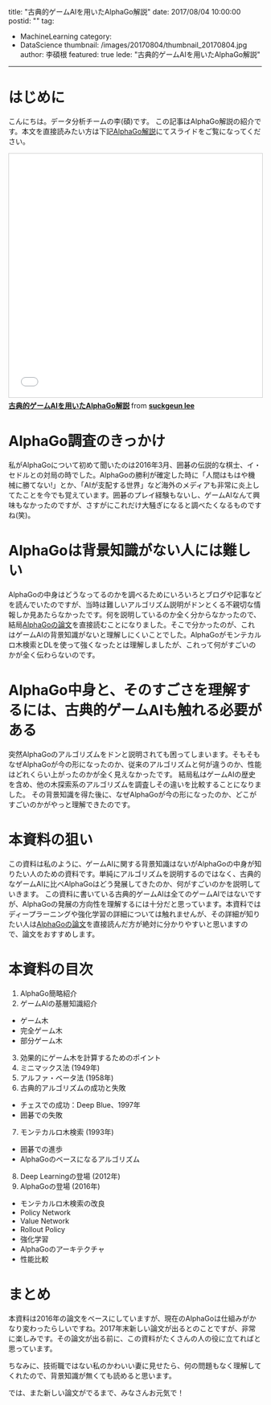 title: "古典的ゲームAIを用いたAlphaGo解説"
date: 2017/08/04 10:00:00
postid: ""
tag:
  - MachineLearning
category:
  - DataScience
thumbnail: /images/20170804/thumbnail_20170804.jpg
author: 李碩根
featured: true
lede: "古典的ゲームAIを用いたAlphaGo解説"
---

# はじめに
こんにちは。データ分析チームの李(碩)です。
この記事はAlphaGo解説の紹介です。本文を直接読みたい方は下記[AlphaGo解説](https://www.slideshare.net/suckgeunlee/aialphago/suckgeunlee/aialphago)にてスライドをご覧になってください。

<iframe src="//www.slideshare.net/slideshow/embed_code/key/MkHgW3PHRXZxOL" width="595" height="485" frameborder="0" marginwidth="0" marginheight="0" scrolling="no" style="border:1px solid #CCC; border-width:1px; margin-bottom:5px; max-width: 100%;" allowfullscreen> </iframe> <div style="margin-bottom:5px"> <strong> <a href="//www.slideshare.net/suckgeunlee/aialphago" title="古典的ゲームAIを用いたAlphaGo解説" target="_blank">古典的ゲームAIを用いたAlphaGo解説</a> </strong> from <strong><a target="_blank" href="https://www.slideshare.net/suckgeunlee">suckgeun lee</a></strong> </div>

# AlphaGo調査のきっかけ
私がAlphaGoについて初めて聞いたのは2016年3月、囲碁の伝説的な棋士、イ・セドルとの対局の時でした。AlphaGoの勝利が確定した時に「人間はもはや機械に勝てない!」とか、「AIが支配する世界」など海外のメディアも非常に炎上してたことを今でも覚えています。囲碁のプレイ経験もないし、ゲームAIなんて興味もなかったのですが、さすがにこれだけ大騒ぎになると調べたくなるものですね(笑)。

# AlphaGoは背景知識がない人には難しい
AlphaGoの中身はどうなってるのかを調べるためにいろいろとブログや記事などを読んでいたのですが、当時は難しいアルゴリズム説明がドンとくる不親切な情報しか見あたらなかったです。何を説明しているのか全く分からなかったので、結局[AlphaGoの論文]を直接読むことになりました。そこで分かったのが、これはゲームAIの背景知識がないと理解しにくいことでした。AlphaGoがモンテカルロ木検索とDLを使って強くなったとは理解しましたが、これって何がすごいのかが全く伝わらないのです。

[AlphaGoの論文]:https://www.nature.com/nature/journal/v529/n7587/full/nature16961.html

# AlphaGo中身と、そのすごさを理解するには、古典的ゲームAIも触れる必要がある
突然AlphaGoのアルゴリズムをドンと説明されても困ってしまいます。そもそもなぜAlphaGoが今の形になったのか、従来のアルゴリズムと何が違うのか、性能はどれくらい上がったのかが全く見えなかったです。
結局私はゲームAIの歴史を含め、他の木探索系のアルゴリズムを調査しその違いを比較することになりました。
その背景知識を得た後に、なぜAlphaGoが今の形になったのか、どこがすごいのかがやっと理解できたのです。

# 本資料の狙い
この資料は私のように、ゲームAIに関する背景知識はないがAlphaGoの中身が知りたい人のための資料です。単純にアルゴリズムを説明するのではなく、古典的なゲームAIに比べAlphaGoはどう発展してきたのか、何がすごいのかを説明していきます。
この資料に書いている古典的ゲームAIは全てのゲームAIではないですが、AlphaGoの発展の方向性を理解するには十分だと思っています。本資料ではディープラーニングや強化学習の詳細については触れませんが、その詳細が知りたい人は[AlphaGoの論文]を直接読んだ方が絶対に分かりやすいと思いますので、論文をおすすめします。

# 本資料の目次
1. AlphaGo簡略紹介
2. ゲームAIの基層知識紹介
 * ゲーム木
 * 完全ゲーム木
 * 部分ゲーム木
3. 効果的にゲーム木を計算するためのポイント
4. ミニマックス法 (1949年)
5. アルファ・ベータ法 (1958年)
6. 古典的アルゴリズムの成功と失敗
 * チェスでの成功：Deep Blue、1997年
 * 囲碁での失敗
7. モンテカルロ木検索 (1993年)
 * 囲碁での進歩
 * AlphaGoのベースになるアルゴリズム
8. Deep Learningの登場 (2012年)
9. AlphaGoの登場 (2016年)
 * モンテカルロ木検索の改良
 * Policy Network
 * Value Network
 * Rollout Policy
 * 強化学習
 * AlphaGoのアーキテクチャ
 * 性能比較

# まとめ
本資料は2016年の論文をベースにしていますが、現在のAlphaGoは仕組みがかなり変わったらしいですね。2017年末新しい論文が出るとのことですが、非常に楽しみです。その論文が出る前に、この資料がたくさんの人の役に立てればと思っています。

ちなみに、技術職ではない私のかわいい妻に見せたら、何の問題もなく理解してくれたので、背景知識が無くても読めると思います。

では、また新しい論文がでるまで、みなさんお元気で！

